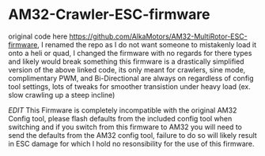 # AM32-Crawler-ESC-firmware
original code here https://github.com/AlkaMotors/AM32-MultiRotor-ESC-firmware, 
I renamed the repo as I do not want someone to mistakenly load it onto a heli or quad, I changed the firmware with no regards for there types and likely would break something
this firmware is a drastically simplified version of the above linked code, its only meant for crawlers, sine mode, complimentary PWM, and Bi-Directional are always on regardless of config tool settings, lots of tweaks for smoother transistion under heavy load (ex. slow crawling up a steep incline)

*EDIT*
This Firmware is completely incompatible with the original AM32 Config tool, please flash defaults from the included config tool when switching and if you switch from this firmware to AM32 you will need to send the defaults from the AM32 config tool, failure to do so will likely result in ESC damage for which I hold no resonsibility for the use of this firmware.

